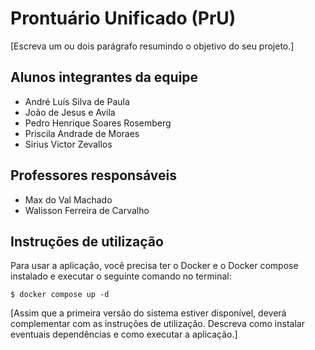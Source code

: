 # Prontuário Unificado (PrU)
[Escreva um ou dois  parágrafo resumindo o objetivo do seu projeto.]

## Alunos integrantes da equipe
- André Luís Silva de Paula
- João de Jesus e Avila
- Pedro Henrique Soares Rosemberg
- Priscila Andrade de Moraes
- Sirius Victor Zevallos

## Professores responsáveis
- Max do Val Machado
- Walisson Ferreira de Carvalho

## Instruções de utilização
Para usar a aplicação, você precisa ter o Docker e o Docker compose instalado e executar o seguinte comando no terminal:
```
$ docker compose up -d
```

[Assim que a primeira versão do sistema estiver disponível, deverá complementar com as instruções de utilização. Descreva como instalar eventuais dependências e como executar a aplicação.]
